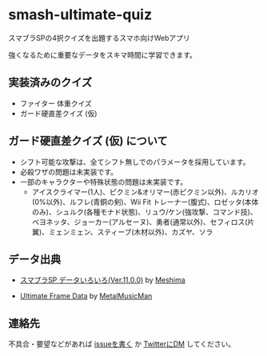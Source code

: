 # smash-ultimate-quiz
スマブラSPの4択クイズを出題するスマホ向けWebアプリ

強くなるために重要なデータをスキマ時間に学習できます。

## 実装済みのクイズ
- ファイター 体重クイズ
- ガード硬直差クイズ (仮)
## ガード硬直差クイズ (仮) について
- シフト可能な攻撃は、全てシフト無しでのパラメータを採用しています。
- 必殺ワザの問題は未実装です。
- 一部のキャラクターや特殊状態の問題は未実装です。
    - アイスクライマー(1人)、ピクミン&オリマー(赤ピクミン以外)、ルカリオ(0%以外)、ルフレ(青銅の剣)、Wii Fit トレーナー(腹式)、ロゼッタ(本体のみ)、シュルク(各種モナド状態)、リュウ/ケン(強攻撃、コマンド技)、ベヨネッタ、ジョーカー(アルセーヌ)、勇者(通常以外)、セフィロス(片翼)、ミェンミェン、スティーブ(木材以外)、カズヤ、ソラ

## データ出典
- [スマブラSP データいろいろ(Ver.11.0.0)](https://docs.google.com/spreadsheets/d/1bdAEBAn1WlWcsJrJaCDrmIk97nHnj9yZy0TouFpmkiA/edit?usp=sharing) by [Meshima](https://twitter.com/Meshima_)

- [Ultimate Frame Data](https://ultimateframedata.com) by [MetalMusicMan](https://twitter.com/MetalMusicMan_)

## 連絡先
不具合・要望などがあれば [issueを書く](https://github.com/rik-tak/smash-ultimate-quiz/issues) か [TwitterにDM](https://twitter.com/roknao) してください。
